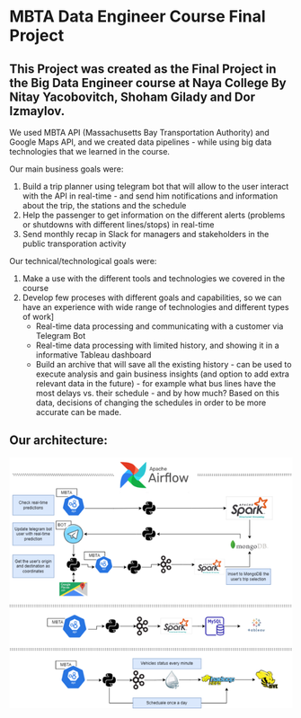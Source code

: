 # MBTA Data Engineer Course Final Project

## This Project was created as the Final Project in the Big Data Engineer course at Naya College By Nitay Yacobovitch, Shoham Gilady and Dor Izmaylov.
We used MBTA API (Massachusetts Bay Transportation Authority) and Google Maps API, and we created data pipelines - while using big data technologies that we learned in the course.

Our main business goals were:
1. Build a trip planner using telegram bot that will allow to the user interact with the API in real-time - and send him notifications and information about the trip, the stations and the schedule
2. Help the passenger to get information on the different alerts (problems or shutdowns with different lines/stops) in real-time
3. Send monthly recap in Slack for managers and stakeholders in the public transporation activity

Our technical/technological goals were:
1. Make a use with the different tools and technologies we covered in the course
2. Develop few proceses with different goals and capabilities, so we can have an experience with wide range of technologies and different types of work]
   - Real-time data processing and communicating with a customer via Telegram Bot
   - Real-time data processing with limited history, and showing it in a informative Tableau dashboard
   - Build an archive that will save all the existing history - can be used to execute analysis and gain business insights (and option to add extra relevant data in        the future) - for example what bus lines have the most delays vs. their schedule - and by how much? Based on this data, decisions of changing the schedules in          order to be more accurate can be made. 
  
## Our architecture:
  
![Screenshot](architecture.png)
